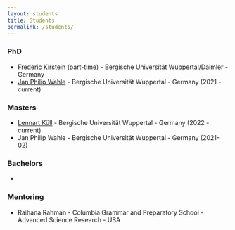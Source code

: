 ```yaml
---
layout: students
title: Students
permalink: /students/
---
```

### **PhD**
- [Frederic Kirstein](https://de.linkedin.com/in/frederic-kirstein) (part-time) - Bergische Universität Wuppertal/Daimler - Germany
- [Jan Philip Wahle](https://wahle.ai/) - Bergische Universität Wuppertal - Germany (2021 - current)

### **Masters**
- [Lennart Küll](https://www.linkedin.com/in/lennart-k%C3%BCll-2140a9203/) - Bergische Universität Wuppertal - Germany (2022 - current)
- Jan Philip Wahle  - Bergische Universität Wuppertal - Germany (2021-02)

### **Bachelors**
- 

### **Mentoring**
- Raihana Rahman - Columbia Grammar and Preparatory School - Advanced Science Research - USA
